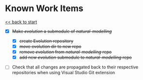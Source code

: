 # Known Work Items

[<< back to start](index.md)

- [x] ~~Make _evolution_ a submodule of _natural-modelling_~~
  - [x] ~~create Evolution repository~~
  - [x] ~~move evolution dir to new repo~~
  - [x] ~~remove _evolution_ from _natural-modelling_ repo~~
  - [x] ~~add new _evolution_ submodule to _natural-modelling_ repo~~

- [ ] Check that all changes are propagated back to their respective repositories when using Visual Studio Git extension

